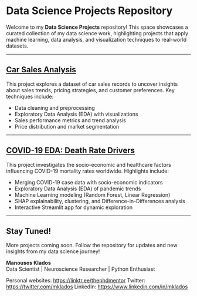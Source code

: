 # Data Science Projects Repository

Welcome to my **Data Science Projects** repository! This space showcases a curated collection of my data science work, highlighting projects that apply machine learning, data analysis, and visualization techniques to real-world datasets.

---

## [Car Sales Analysis](https://github.com/ramsys28/DS_projects/tree/main/car_sales)
This project explores a dataset of car sales records to uncover insights about sales trends, pricing strategies, and customer preferences. Key techniques include:
- Data cleaning and preprocessing
- Exploratory Data Analysis (EDA) with visualizations
- Sales performance metrics and trend analysis
- Price distribution and market segmentation

---

## [COVID-19 EDA: Death Rate Drivers](https://github.com/ramsys28/DS_projects/tree/main/covid19-eda)
This project investigates the socio-economic and healthcare factors influencing COVID-19 mortality rates worldwide. Highlights include:
- Merging COVID-19 case data with socio-economic indicators
- Exploratory Data Analysis (EDA) of pandemic trends
- Machine Learning modeling (Random Forest, Linear Regression)
- SHAP explainability, clustering, and Difference-in-Differences analysis
- Interactive Streamlit app for dynamic exploration

---

## Stay Tuned!
More projects coming soon. Follow the repository for updates and new insights from my data science journey!


**Manousos Klados**  
Data Scientist | Neuroscience Researcher | Python Enthusiast

Personal websites: https://linktr.ee/thephdmentor
Twitter: https://twitter.com/mklados
LinkedIn: https://www.linkedin.com/in/mklados
